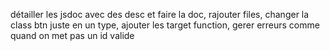 détailler les jsdoc avec des desc et faire la doc, rajouter files, changer la class btn juste en un type, ajouter les target function, gerer erreurs comme quand on met pas un id valide